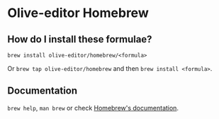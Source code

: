 # Olive-editor Homebrew

## How do I install these formulae?

`brew install olive-editor/homebrew/<formula>`

Or `brew tap olive-editor/homebrew` and then `brew install <formula>`.

## Documentation

`brew help`, `man brew` or check [Homebrew's documentation](https://docs.brew.sh).
